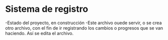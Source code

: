  <h1>Sistema de registro</h1>
  -Estado del proyecto, en construcción
-Este archivo ouede servir, o se crea otro archivo, con el fin de ir registrando los cambios o progresos que se van haciendo.
Así se edita el archivo.
